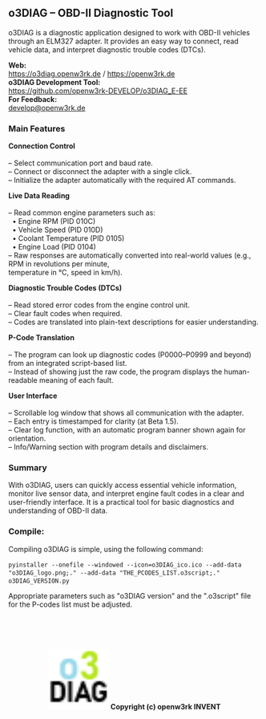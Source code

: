 <h2>o3DIAG – OBD-II Diagnostic Tool</h2>
<p>
o3DIAG is a diagnostic application designed to work with OBD-II vehicles through an ELM327 adapter.  
It provides an easy way to connect, read vehicle data, and interpret diagnostic trouble codes (DTCs).
</p>

<p>
<strong>Web:</strong><br>
<a href="https://o3diag.openw3rk.de">https://o3diag.openw3rk.de</a> / <a href="https://openw3rk.de">https://openw3rk.de</a><br>
<strong>o3DIAG Development Tool:</strong><br>
<a href="https://github.com/openw3rk-DEVELOP/o3DIAG_E-EE">https://github.com/openw3rk-DEVELOP/o3DIAG_E-EE</a><br>
<strong>For Feedback:</strong><br>
<a href="mailto:develop@openw3rk.de">develop@openw3rk.de</a></p>

<h3>Main Features</h3>

<p>
<strong>Connection Control</strong><br><br>
– Select communication port and baud rate.<br>
– Connect or disconnect the adapter with a single click.<br>
– Initialize the adapter automatically with the required AT commands.
</p>

<p>
<strong>Live Data Reading</strong><br><br>
– Read common engine parameters such as:<br>
&nbsp;&nbsp;• Engine RPM (PID 010C)<br>
&nbsp;&nbsp;• Vehicle Speed (PID 010D)<br>
&nbsp;&nbsp;• Coolant Temperature (PID 0105)<br>
&nbsp;&nbsp;• Engine Load (PID 0104)<br>
– Raw responses are automatically converted into real-world values (e.g., RPM in revolutions per minute,<br> temperature in °C, speed in km/h).
</p>

<p>
<strong>Diagnostic Trouble Codes (DTCs)</strong><br><br>
– Read stored error codes from the engine control unit.<br>
– Clear fault codes when required.<br>
– Codes are translated into plain-text descriptions for easier understanding.
</p>

<p>
<strong>P-Code Translation</strong><br><br>
– The program can look up diagnostic codes (P0000–P0999 and beyond) from an integrated script-based list.<br>
– Instead of showing just the raw code, the program displays the human-readable meaning of each fault.
</p>

<p>
<strong>User Interface</strong><br><br>
– Scrollable log window that shows all communication with the adapter.<br>
– Each entry is timestamped for clarity (at Beta 1.5).<br>
– Clear log function, with an automatic program banner shown again for orientation.<br>
– Info/Warning section with program details and disclaimers.
</p>

<h3>Summary</h3>

<p>
With o3DIAG, users can quickly access essential vehicle information, monitor live sensor data, and interpret engine fault codes in a clear and user-friendly interface.  
It is a practical tool for basic diagnostics and understanding of OBD-II data.
</p>

<h3>Compile:</h3>

<p>
Compiling o3DIAG is simple, using the following command:</p>
<pre><code>pyinstaller --onefile --windowed --icon=o3DIAG_ico.ico --add-data "o3DIAG_logo.png;." --add-data "THE_PCODES_LIST.o3script;." o3DIAG_VERSION.py</code></pre>
<p>Appropriate parameters such as "o3DIAG version" and the ".o3script" file for the P-codes list must be adjusted.</p><br>


<footer style="text-align: center; margin-top: 50px;">
   <img src="Version Beta 1.5/o3DIAG_logo.png" alt="Logo" width="120">
  <strong>Copyright (c) openw3rk INVENT</strong>
</footer>
